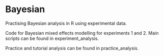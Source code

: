 # Bayesian
Practising Bayesian analysis in R using experimental data.

Code for Bayesian mixed effects modelling for experiments 1 and 2. Main scripts can be found in experiment_analysis.

Practice and tutorial analysis can be found in practice_analysis. 
